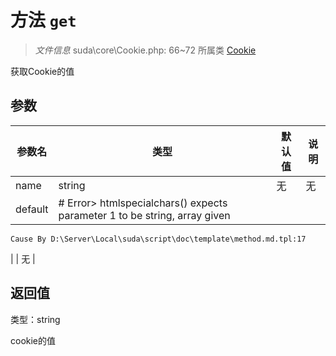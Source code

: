 # 方法 `get`

> *文件信息* suda\core\Cookie.php: 66~72
> 所属类 [Cookie](../Cookie.md)


获取Cookie的值

## 参数


| 参数名 | 类型 | 默认值 | 说明 |
|--------|-----|-------|-------|
| name |  string | 无 | 无 |
| default |  # Error> htmlspecialchars() expects parameter 1 to be string, array given
	Cause By D:\Server\Local\suda\script\doc\template\method.md.tpl:17
 |  | 无 |



## 返回值

类型：string

 cookie的值


